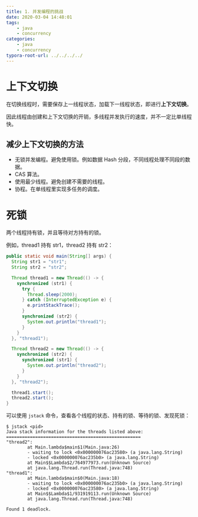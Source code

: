 ```yaml
---
title: 1. 并发编程的挑战
date: 2020-03-04 14:48:01
tags:
	- java
	- concurrency
categories:
	- java	
	- concurrency
typora-root-url: ../../../../
---
```


# 上下文切换

在切换线程时，需要保存上一线程状态，加载下一线程状态，即进行**上下文切换**。

因此线程由创建和上下文切换的开销，多线程并发执行的速度，并不一定比单线程快。

## 减少上下文切换的方法

- 无锁并发编程。避免使用锁。例如数据 Hash 分段，不同线程处理不同段的数据。
- CAS 算法。
- 使用最少线程。避免创建不需要的线程。
- 协程。在单线程里实现多任务的调度。

# 死锁

两个线程持有锁，并且等待对方持有的锁。

例如，thread1 持有 str1，thread2 持有 str2：

```java
public static void main(String[] args) {
  String str1 = "str1";
  String str2 = "str2";

  Thread thread1 = new Thread(() -> {
    synchronized (str1) {
      try {
        Thread.sleep(2000);
      } catch (InterruptedException e) {
        e.printStackTrace();
      }
      synchronized (str2) {
        System.out.println("thread1");
      }
    }
  }, "thread1");

  Thread thread2 = new Thread(() -> {
    synchronized (str2) {
      synchronized (str1) {
        System.out.println("thread2");
      }
    }
  }, "thread2");

  thread1.start();
  thread2.start();
}
```

可以使用 `jstack` 命令，查看各个线程的状态、持有的锁、等待的锁、发现死锁：

```shell
$ jstack <pid>
Java stack information for the threads listed above:
===================================================
"thread2":
        at Main.lambda$main$1(Main.java:26)
        - waiting to lock <0x000000076ac23580> (a java.lang.String)
        - locked <0x000000076ac235b0> (a java.lang.String)
        at Main$$Lambda$2/764977973.run(Unknown Source)
        at java.lang.Thread.run(Thread.java:748)
"thread1":
        at Main.lambda$main$0(Main.java:18)
        - waiting to lock <0x000000076ac235b0> (a java.lang.String)
        - locked <0x000000076ac23580> (a java.lang.String)
        at Main$$Lambda$1/931919113.run(Unknown Source)
        at java.lang.Thread.run(Thread.java:748)

Found 1 deadlock.
```

